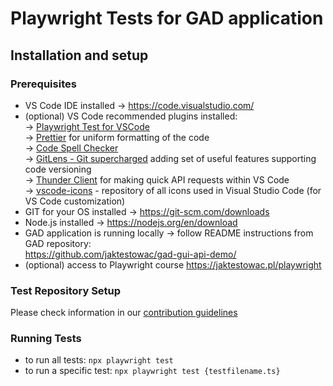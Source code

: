 # Playwright Tests for GAD application

## Installation and setup

### Prerequisites

- VS Code IDE installed → https://code.visualstudio.com/
- (optional) VS Code recommended plugins installed:
  </br>→ [Playwright Test for VSCode](https://marketplace.visualstudio.com/items?itemName=ms-playwright.playwright)
  </br>→ [Prettier](https://marketplace.visualstudio.com/items?itemName=esbenp.prettier-vscode) for uniform formatting of the code
  </br>→ [Code Spell Checker](https://marketplace.visualstudio.com/items?itemName=streetsidesoftware.code-spell-checker)
  </br>→ [GitLens - Git supercharged](https://marketplace.visualstudio.com/items?itemName=eamodio.gitlens) adding set of useful features supporting code versioning
  </br>→ [Thunder Client](https://marketplace.visualstudio.com/items?itemName=rangav.vscode-thunder-client) for making quick API requests within VS Code
    </br>→ [vscode-icons](https://marketplace.visualstudio.com/items?itemName=vscode-icons-team.vscode-icons) - repository of all icons used in Visual Studio Code (for VS Code customization)
- GIT for your OS installed → https://git-scm.com/downloads
- Node.js installed → https://nodejs.org/en/download
- GAD application is running locally → follow README instructions
  from GAD repository: </br> https://github.com/jaktestowac/gad-gui-api-demo/
- (optional) access to Playwright course https://jaktestowac.pl/playwright

### Test Repository Setup

Please check information in our [contribution guidelines](https://github.com/kat-kan/kawqa-gad-playwright/blob/main/CONTRIBUTING.md)

### Running Tests

- to run all tests: `npx playwright test`
- to run a specific test: `npx playwright test {testfilename.ts}`
